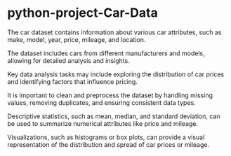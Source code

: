 # python-project-Car-Data
The car dataset contains information about various car attributes, such as make, model, year, price, mileage, and location.

The dataset includes cars from different manufacturers and models, allowing for detailed analysis and insights.

Key data analysis tasks may include exploring the distribution of car prices and identifying factors that influence pricing.

It is important to clean and preprocess the dataset by handling missing values, removing duplicates, and ensuring consistent data types.

Descriptive statistics, such as mean, median, and standard deviation, can be used to summarize numerical attributes like price and mileage.

Visualizations, such as histograms or box plots, can provide a visual representation of the distribution and spread of car prices or mileage.
